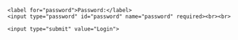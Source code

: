     <label for="password">Password:</label>
    <input type="password" id="password" name="password" required><br><br>
    
    <input type="submit" value="Login">
</form>
